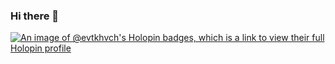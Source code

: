 ### Hi there 👋

[![An image of @evtkhvch's Holopin badges, which is a link to view their full Holopin profile](https://holopin.me/evtkhvch)](https://holopin.io/@evtkhvch)

<!--
**evtkhvch/evtkhvch** is a ✨ _special_ ✨ repository because its `README.md` (this file) appears on your GitHub profile.

Here are some ideas to get you started:

- 🔭 I’m currently working on ...
- 🌱 I’m currently learning ...
- 👯 I’m looking to collaborate on ...
- 🤔 I’m looking for help with ...
- 💬 Ask me about ...
- 📫 How to reach me: ...
- 😄 Pronouns: ...
- ⚡ Fun fact: ...
-->
